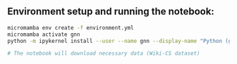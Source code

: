 ## Environment setup and running the notebook:

```bash
micromamba env create -f environment.yml
micromamba activate gnn
python -m ipykernel install --user --name gnn --display-name "Python (gnn)"

# The notebook will download necessary data (Wiki-CS dataset)
